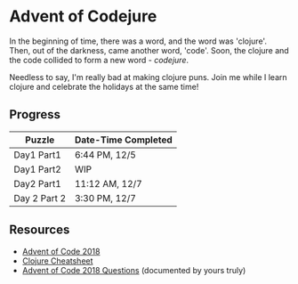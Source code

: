 # Advent of Codejure
In the beginning of time, there was a word, 
and the word was 'clojure'. Then, out of the darkness, 
came another word, 'code'. Soon, the clojure and the 
code collided to form a new word - _codejure_.

Needless to say, I'm really bad at making clojure puns. 
Join me while I learn clojure and celebrate the holidays 
at the same time!

## Progress
| Puzzle | Date-Time Completed |
| --- | --- |
| Day1 Part1 | 6:44 PM, 12/5 |
| Day1 Part2 | WIP |
| Day2 Part1 | 11:12 AM, 12/7 |
| Day 2 Part 2 | 3:30 PM, 12/7 |

## Resources
- [Advent of Code 2018](https://adventofcode.com/2018/)
- [Clojure Cheatsheet](https://clojure.org/api/cheatsheet)
- [Advent of Code 2018 Questions](./doc/questions.md) (documented by yours truly)
